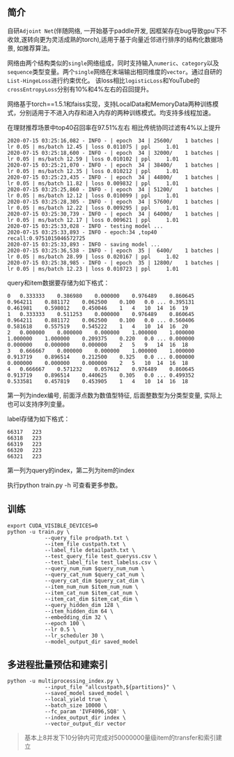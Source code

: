 ## 简介

自研`Adjoint Net`(伴随网络, 一开始基于paddle开发, 因框架存在bug导致gpu下不收敛,遂转向更为灵活成熟的torch),适用于基于向量近邻进行排序的结构化数据场景, 如推荐算法。

网络由两个结构类似的`single`网络组成，同时支持输入`numeric`、`category`以及`sequence`类型变量。两个`single`网络在末端输出相同维度的`vector`。通过自研的`List-HingeLoss`进行约束优化。
该loss相比`logisticLoss`和YouTube的`crossEntropyLoss`分别有10%和4%左右的召回提升。

网络基于torch==1.5.1和faiss实现，支持LocalData和MemoryData两种训练模式，分别适用于不进入内存和进入内存的两种训练模式。均支持多线程加速。

在理财推荐场景中top40召回率在97.51%左右 相比传统协同过滤有4%以上提升

```
2020-07-15 03:25:16,082 - INFO - | epoch  34 | 25600/    1 batches | lr 0.05 | ms/batch 12.45 | loss 0.011075 | ppl     1.01
2020-07-15 03:25:18,600 - INFO - | epoch  34 | 32000/    1 batches | lr 0.05 | ms/batch 12.59 | loss 0.010102 | ppl     1.01
2020-07-15 03:25:21,070 - INFO - | epoch  34 | 38400/    1 batches | lr 0.05 | ms/batch 12.35 | loss 0.010212 | ppl     1.01
2020-07-15 03:25:23,435 - INFO - | epoch  34 | 44800/    1 batches | lr 0.05 | ms/batch 11.82 | loss 0.009832 | ppl     1.01
2020-07-15 03:25:25,860 - INFO - | epoch  34 | 51200/    1 batches | lr 0.05 | ms/batch 12.12 | loss 0.010099 | ppl     1.01
2020-07-15 03:25:28,305 - INFO - | epoch  34 | 57600/    1 batches | lr 0.05 | ms/batch 12.22 | loss 0.009295 | ppl     1.01
2020-07-15 03:25:30,739 - INFO - | epoch  34 | 64000/    1 batches | lr 0.05 | ms/batch 12.17 | loss 0.009621 | ppl     1.01
2020-07-15 03:25:33,028 - INFO - testing model ...
2020-07-15 03:25:33,893 - INFO - epoch:34 ,top40 recall:0.9751015046572725
2020-07-15 03:25:33,893 - INFO - saving model ...
2020-07-15 03:25:36,538 - INFO - | epoch  35 |  6400/    1 batches | lr 0.05 | ms/batch 28.99 | loss 0.020167 | ppl     1.02
2020-07-15 03:25:38,985 - INFO - | epoch  35 | 12800/    1 batches | lr 0.05 | ms/batch 12.23 | loss 0.010723 | ppl     1.01
```

query和item数据要存储为如下格式：

```
0	0.333333	0.386980	0.000000	0.976489	0.860645	0.964211	0.881172	0.062500	0.100	0.0	...	0.395131	0.461981	0.598012	0.450046	1	4	10	14	16	19
1	0.333333	0.511253	0.000000	0.976489	0.860645	0.964211	0.881172	0.062500	0.100	0.0	...	0.560406	0.581618	0.557519	0.545222	1	4	10	14	16	20
2	0.000000	0.000000	0.000000	1.000000	1.000000	1.000000	1.000000	0.209375	0.220	0.0	...	0.000000	0.000000	0.000000	0.000000	2	5	9	14	16	18
3	0.666667	0.000000	0.000000	1.000000	1.000000	0.913719	0.896514	0.212500	0.325	0.0	...	0.000000	0.000000	0.000000	0.000000	2	5	10	14	16	18
4	0.666667	0.571232	0.057612	0.976489	0.860645	0.913719	0.896514	0.440625	0.305	0.0	...	0.499352	0.533581	0.457819	0.453905	1	4	10	14	16	18
```

第一列为index编号, 前面浮点数为数值型特征, 后面整数型为分类型变量, 实际上也可以支持序列变量。

label存储为如下格式：
```
66317	223
66318	223
66319	223
66320	223
66321	223
```

第一列为query的index，第二列为item的index

执行python train.py -h 可查看更多参数。


## 训练

```
export CUDA_VISIBLE_DEVICES=0
python -u train.py \
            --query_file prodpath.txt \
            --item_file custpath.txt \
            --label_file detailpath.txt \
            --test_query_file test_queryss.csv \
            --test_label_file test_labelss.csv \
            --query_num_num $query_num_num \
            --query_cat_num $query_cat_num \
            --query_cat_dim $query_cat_dim \
            --item_num_num $item_num_num \
            --item_cat_num $item_cat_num \
            --item_cat_dim $item_cat_dim \
            --query_hidden_dim 128 \
            --item_hidden_dim 64 \
            --embedding_dim 32 \
            --epoch 100 \
            --lr 0.5 \
            --lr_scheduler 30 \
            --model_output_dir saved_model
```

## 多进程批量预估和建索引

```
python -u multiprocessing_index.py \
            --input_file "allcustpath,${partitions}" \
            --saved_model saved_model \
            --local_yield true \
            --batch_size 10000 \
            --fc_param 'IVF4096,SQ8' \
            --index_output_dir index \
            --vector_output_dir vector
```
> 基本上8并发下10分钟内可完成对50000000量级item的transfer和索引建立
